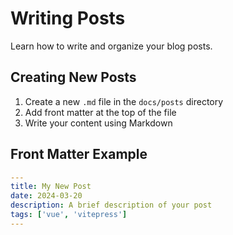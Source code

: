 # Writing Posts

Learn how to write and organize your blog posts.

## Creating New Posts

1. Create a new `.md` file in the `docs/posts` directory
2. Add front matter at the top of the file
3. Write your content using Markdown

## Front Matter Example

```yaml
---
title: My New Post
date: 2024-03-20
description: A brief description of your post
tags: ['vue', 'vitepress']
---
```